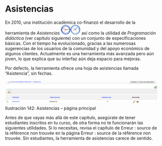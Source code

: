 # Asistencias

En 2010, una institución académica co-finanzó el desarrollo de la herramienta de _Asistencias_ ![](../../.gitbook/assets/graphics240%20%282%29.svg)![](../../.gitbook/assets/graphics240%20%284%29.png) así como la utilidad de _Programación didáctica_ \(ver capítulo siguiente\) con un conjunto de especificaciones básicas. Con el tiempo ha evolucionado, gracias a las numerosas sugerencias de los usuarios de la comunidad y del apoyo económico de algunos clientes. Actualmente es una herramienta más avanzada pero aún joven, lo que explica que su interfaz aún deja espacio para mejoras.

Por defecto, la herramienta ofrece una hoja de asistencias llamada “Asistencia”, sin fechas.

![](../../.gitbook/assets/graficos122%20%282%29.png)Ilustración 142: Asistencias – página principal

Antes de que vayas más allá de este capítulo, asegúrate de tener estudiantes inscritos en tu curso, de otra forma no te funcionarán las siguientes utilidades. Si lo necesitas, revisa el capítulo de Erreur : source de la référence non trouvée en la página Erreur : source de la référence non trouvée. Sin estudiantes, la herramienta de asistencias carece de sentido.

